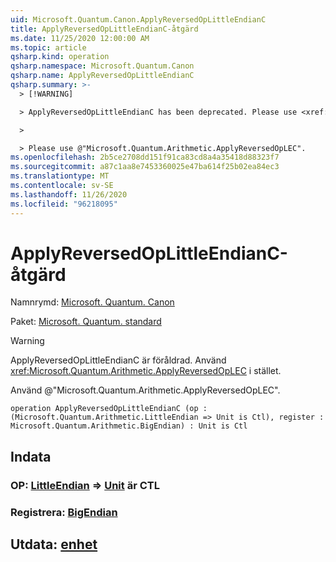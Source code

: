 ```yaml
---
uid: Microsoft.Quantum.Canon.ApplyReversedOpLittleEndianC
title: ApplyReversedOpLittleEndianC-åtgärd
ms.date: 11/25/2020 12:00:00 AM
ms.topic: article
qsharp.kind: operation
qsharp.namespace: Microsoft.Quantum.Canon
qsharp.name: ApplyReversedOpLittleEndianC
qsharp.summary: >-
  > [!WARNING]

  > ApplyReversedOpLittleEndianC has been deprecated. Please use <xref:Microsoft.Quantum.Arithmetic.ApplyReversedOpLEC> instead.

  >

  > Please use @"Microsoft.Quantum.Arithmetic.ApplyReversedOpLEC".
ms.openlocfilehash: 2b5ce2708dd151f91ca83cd8a4a35418d88323f7
ms.sourcegitcommit: a87c1aa8e7453360025e47ba614f25b02ea84ec3
ms.translationtype: MT
ms.contentlocale: sv-SE
ms.lasthandoff: 11/26/2020
ms.locfileid: "96218095"
---
```

# <a name="applyreversedoplittleendianc-operation"></a>ApplyReversedOpLittleEndianC-åtgärd

Namnrymd: [Microsoft. Quantum. Canon](xref:Microsoft.Quantum.Canon)

Paket: [Microsoft. Quantum. standard](https://nuget.org/packages/Microsoft.Quantum.Standard)


> [!WARNING]
> ApplyReversedOpLittleEndianC är föråldrad. Använd <xref:Microsoft.Quantum.Arithmetic.ApplyReversedOpLEC> i stället.
>
> Använd @"Microsoft.Quantum.Arithmetic.ApplyReversedOpLEC".



```qsharp
operation ApplyReversedOpLittleEndianC (op : (Microsoft.Quantum.Arithmetic.LittleEndian => Unit is Ctl), register : Microsoft.Quantum.Arithmetic.BigEndian) : Unit is Ctl
```


## <a name="input"></a>Indata

### <a name="op--littleendian--unit--is-ctl"></a>OP: [LittleEndian](xref:Microsoft.Quantum.Arithmetic.LittleEndian) => [Unit](xref:microsoft.quantum.lang-ref.unit)  är CTL




### <a name="register--bigendian"></a>Registrera: [BigEndian](xref:Microsoft.Quantum.Arithmetic.BigEndian)





## <a name="output--unit"></a>Utdata: [enhet](xref:microsoft.quantum.lang-ref.unit)


